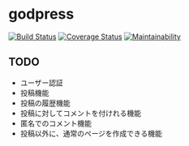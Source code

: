 # godpress
[![Build Status](https://travis-ci.com/nilklops/godpress.svg?branch=master)](https://travis-ci.com/nilklops/godpress)
[![Coverage Status](https://coveralls.io/repos/github/nilklops/godpress/badge.svg?branch=master)](https://coveralls.io/github/nilklops/godpress?branch=master)
[![Maintainability](https://api.codeclimate.com/v1/badges/a20b99f9e81ed552677c/maintainability)](https://codeclimate.com/github/nilklops/godpress/maintainability)


## TODO

- ユーザー認証
- 投稿機能
- 投稿の履歴機能
- 投稿に対してコメントを付けれる機能
- 匿名でのコメント機能
- 投稿以外に、通常のページを作成できる機能